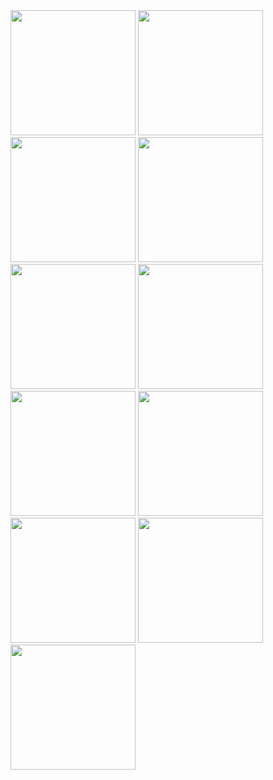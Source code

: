 <img src="https://github.com/user-attachments/assets/36c037b9-3679-4bd1-bfe8-d58d790b051f" width="200" />
<img src="https://github.com/user-attachments/assets/39278e58-08ef-4ad1-847d-8999ddcde51a" width="200" />
<img src="https://github.com/user-attachments/assets/df310777-d96d-41e5-8869-b066a8f9c726" width="200" />
<img src="https://github.com/user-attachments/assets/2d692d70-c633-476b-9889-66683fd61212" width="200" />
<img src="https://github.com/user-attachments/assets/dc3867bf-3e21-4778-aa65-fbf19f2371ac" width="200" />
<img src="https://github.com/user-attachments/assets/7d0a60b4-0ebd-4504-92e2-6476f1194bd8" width="200" />
<img src="https://github.com/user-attachments/assets/2e032b4c-b1c6-470c-a04d-611092818ade" width="200" />
<img src="https://github.com/user-attachments/assets/04687db1-c8f5-402e-a65e-9a19c6a79326" width="200" />
<img src="https://github.com/user-attachments/assets/5ada6fc3-5231-4812-a0a3-8a33bccdb7fd" width="200" />
<img src="https://github.com/user-attachments/assets/f019d3dd-5b4d-421e-b2f7-10064386593c" width="200" />
<img src="https://github.com/user-attachments/assets/23e973a3-2d68-4603-beca-fd96cf47d43f" width="200" />
